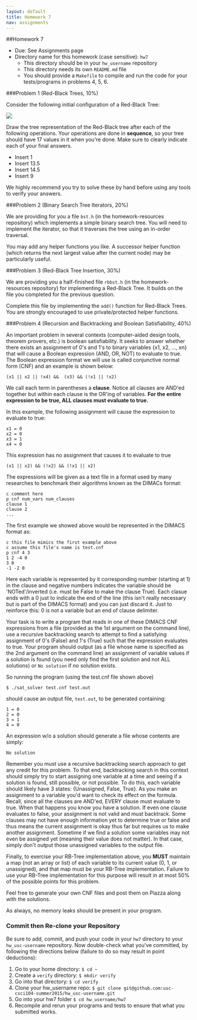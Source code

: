 ```yaml
---
layout: default
title: Homework 7
nav: assignments
---
```


##Homework 7

  + Due: See Assignments page  
  + Directory name for this homework (case sensitive): `hw7`
    - This directory should be in your `hw_username` repository
    - This directory needs its own `README.md` file
    - You should provide a `Makefile` to compile and run the code for your tests/programs in problems 4, 5, 6.
	

###Problem 1 (Red-Black Trees, 10%)

Consider the following initial configuration of a Red-Black Tree:

![](http://bits.usc.edu/cs104/wp-content/uploads/sites/12/2015/03/redblacktree.png)

Draw the tree representation of the Red-Black tree after each of the following operations.  Your operations are done in **sequence**, so your tree should have 17 values in it when you're done. Make sure to clearly indicate each of your final answers.

- Insert 1 
- Insert 13.5 
- Insert 14.5 
- Insert 9

We highly recommend you try to solve these by hand before using any tools to verify your answers.

###Problem 2 (Binary Search Tree Iterators, 20%)

We are providing for you a file `bst.h` (in the homework-resources repository) which implements a simple binary search tree.  You will need to implement the iterator, so that it traverses the tree using an in-order traversal.

You may add any helper functions you like.  A successor helper function (which returns the next largest value after the current node) may be particularly useful.

###Problem 3 (Red-Black Tree Insertion, 30%)

We are providing you a half-finished file `rbbst.h` (in the homework-resources repository) for implementing a Red-Black Tree.  It builds on the file you completed for the previous question.

Complete this file by implementing the `add()` function for Red-Black Trees.  You are strongly encouraged to use private/protected helper functions.

###Problem 4 (Recursion and Backtracking and Boolean Satisfiability, 40%)

An important problem in several contexts (computer-aided design tools, theorem provers, etc.) is boolean satisfiability.  It seeks to answer whether there exists an assignment of 0's and 1's to binary variables {x1, x2, ..., xn} that will
cause a Boolean expression (AND, OR, NOT) to evaluate to true.  The Boolean expression format we will use is called conjunctive normal form (CNF) and an example is shown below:

`(x1 || x2 || !x4) &&  (x3) && (!x1 || !x2)`

We call each term in parentheses a **clause**.  Notice all clauses are AND'ed together but within each clause is the OR'ing of variables.  **For the entire expression to be true, ALL clauses must evaluate to true.**

In this example, the following assignment will cause the expression to evaluate to true:

```
x1 = 0
x2 = 0
x3 = 1
x4 = 0
```

This expression has no assignment that causes it to evaluate to true

`(x1 || x2) && (!x2) && (!x1 || x2)`

The expressions will be given as a text file in a format used by many researches to benchmark their algorithms known as the DIMACs format:

```
c comment here
p cnf num_vars num_clauses
clause 1
clause 2
...
```

The first example we showed above would be represented in the DIMACS format as:

```
c this file mimics the first example above
c assume this file's name is test.cnf
p cnf 4 3
1 2 -4 0
3 0
-1 -2 0
```

Here each variable is represented by it corresponding number (starting at 1) in the clause and negative numbers indicates the variable should be 'NOTed'/inverted (i.e. must be False to make the clause True).  Each clasue ends with a 0 just to 
indicate the end of the line (this isn't really necessary but is part of the DIMACS format) and you can just discard it.  Just to reinforce this:  0 is not a variable but an end of clause delimiter.

Your task is to write a program that reads in one of these DIMACS CNF expressions from a file (provided as the 1st argument on the command line), use a recursive backtracking search to attempt to find a satisfying assignment of 0's (False)
and 1's (True) such that the expression evaluates to true.  Your program should output (as a file whose name is specified as the 2nd argument on the command line) an assignment of variable values if a solution is found 
(you need only find the first solution and not ALL solutions) or `No solution` if no solution exists.

So running the program (using the test.cnf file shown above)

`$ ./sat_solver test.cnf test.out`

should cause an output file, `test.out`, to be generated containing:

```
1 = 0
2 = 0
3 = 1
4 = 0
```

An expression w/o a solution should generate a file whose contents are simply:

`No solution`

Remember you must use a recursive backtracking search approach to get any credit for this problem.  To that end, backtracking search in this context should simply try to start assigning one variable at a time and seeing if
a solution is found, still possible, or not possible.  To do this, each variable should likely have 3 states:  {Unassigned, False, True}.  As you make an assignment to a variable you'd want to check its effect on the formula. 
Recall, since all the clauses are AND'ed, EVERY clause must evaluate to true.  When that happens you know you have a solution.  If even one clause evaluates to false, your assignment is not valid and must backtrack.
Some clauses may not have enough information yet to determine true or false and thus means the current assignment is okay thus far but requires us to make another assignment.
Sometime if we find a solution some variables may not even be assigned yet (meaning their value does not matter).  In that case, simply don't output those unassigned variables to the output file.

Finally, to exercise your RB-Tree implementation above, you **MUST** maintain a map (not an array or list) of each variable to its current value (0, 1, or unassigned), and that map must be your RB-Tree implementation.  Failure to use your RB-Tree implementation for this purpose will result in at most 50% of the possible points for this problem.

Feel free to generate your own CNF files and post them on Piazza along with the solutions.

As always, no memory leaks should be present in your program.

### Commit then Re-clone your Repository

Be sure to add, commit, and push your code in your `hw7` directory to your `hw_usc-username` repository.  Now double-check what you've committed, by following the directions below (failure to do so may result in point deductions):

1. Go to your home directory: `$ cd ~`
1. Create a `verify` directory: `$ mkdir verify`
1. Go into that directory: `$ cd verify`
1. Clone your hw_username repo: `$ git clone git@github.com:usc-csci104-summer2015/hw_usc-username.git`
1. Go into your hw7 folder `$ cd hw_username/hw7`
1. Recompile and rerun your programs and tests to ensure that what you submitted works.


